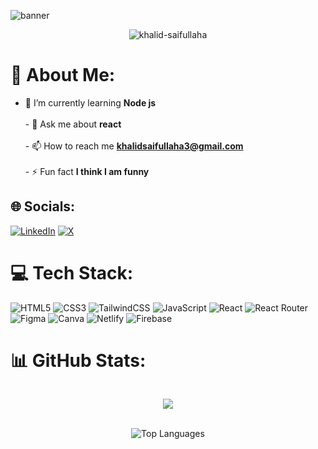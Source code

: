 ![banner](https://github.com/user-attachments/assets/8a970bd1-1360-40eb-9b81-7a4dff2e9554)

<p align="center"> <img src="https://komarev.com/ghpvc/?username=khalid-saifullaha&label=Profile%20views&color=0e75b6&style=flat" alt="khalid-saifullaha" /> </p>

# 💫 About Me:
- 🌱 I’m currently learning **Node js**<br><br>- 💬 Ask me about **react**<br><br>- 📫 How to reach me **khalidsaifullaha3@gmail.com**<br><br>- ⚡ Fun fact **I think I am funny**<br>


## 🌐 Socials:
[![LinkedIn](https://img.shields.io/badge/LinkedIn-%230077B5.svg?logo=linkedin&logoColor=white)](https://linkedin.com/in/khalid-saifullaha) [![X](https://img.shields.io/badge/X-black.svg?logo=X&logoColor=white)](https://x.com/khalid112288) 

# 💻 Tech Stack:
![HTML5](https://img.shields.io/badge/html5-%23E34F26.svg?style=for-the-badge&logo=html5&logoColor=white) ![CSS3](https://img.shields.io/badge/css3-%231572B6.svg?style=for-the-badge&logo=css3&logoColor=white) ![TailwindCSS](https://img.shields.io/badge/tailwindcss-%2338B2AC.svg?style=for-the-badge&logo=tailwind-css&logoColor=white) ![JavaScript](https://img.shields.io/badge/javascript-%23323330.svg?style=for-the-badge&logo=javascript&logoColor=%23F7DF1E) ![React](https://img.shields.io/badge/react-%2320232a.svg?style=for-the-badge&logo=react&logoColor=%2361DAFB) ![React Router](https://img.shields.io/badge/React_Router-CA4245?style=for-the-badge&logo=react-router&logoColor=white) ![Figma](https://img.shields.io/badge/figma-%23F24E1E.svg?style=for-the-badge&logo=figma&logoColor=white) ![Canva](https://img.shields.io/badge/Canva-%2300C4CC.svg?style=for-the-badge&logo=Canva&logoColor=white) ![Netlify](https://img.shields.io/badge/netlify-%23000000.svg?style=for-the-badge&logo=netlify&logoColor=#00C7B7) ![Firebase](https://img.shields.io/badge/firebase-%23039BE5.svg?style=for-the-badge&logo=firebase)
# 📊 GitHub Stats:
<div align="center">
 <div  style="display: flex; justify-content: center; gap: 20px; >
   <img src="https://github-readme-stats.vercel.app/api?username=Khalid-Saifullaha&theme=tokyonight&hide_border=false&include_all_commits=false&count_private=false" alt="GitHub Stats" />
  
  ![](https://github-readme-streak-stats.herokuapp.com/?user=Khalid-Saifullaha&theme=tokyonight&hide_border=false)<br/>
 </div>
  <br />
  <img src="https://github-readme-stats.vercel.app/api/top-langs/?username=Khalid-Saifullaha&theme=tokyonight&hide_border=false&include_all_commits=false&count_private=false&layout=compact" alt="Top Languages" />
</div>




